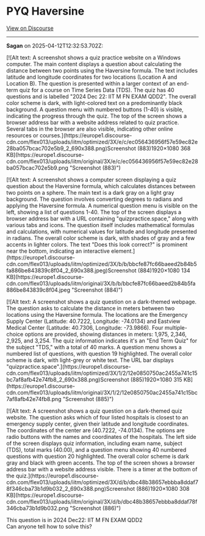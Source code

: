 # PYQ Haversine

[View on Discourse](https://discourse.onlinedegree.iitm.ac.in/t/pyq-haversine/172546)

---
**Sagan** on 2025-04-12T12:32:53.702Z:

[![Alt text: A screenshot shows a quiz practice website on a Windows computer.
The main content displays a question about calculating the distance between
two points using the Haversine formula. The text includes latitude and
longitude coordinates for two locations (Location A and Location B). The
question is presented within a larger context of an end-term quiz for a course
on Time Series Data (TDS). The quiz has 40 questions and is labelled "2024 Dec
22: IIT M FN EXAM QDD2". The overall color scheme is dark, with light-colored
text on a predominantly black background. A question menu with numbered
buttons (1-40) is visible, indicating the progress through the quiz. The top
of the screen shows a browser address bar with a website address related to
quiz practice. Several tabs in the browser are also visible, indicating other
online resources or courses.](https://europe1.discourse-
cdn.com/flex013/uploads/iitm/optimized/3X/e/c/ec056436956f57e59ec82e28ba057bcac702e5b9_2_690x388.png)Screenshot
(883)1920×1080 368 KB](https://europe1.discourse-
cdn.com/flex013/uploads/iitm/original/3X/e/c/ec056436956f57e59ec82e28ba057bcac702e5b9.png
"Screenshot \(883\)")

  

[![Alt text: A screenshot shows a computer screen displaying a quiz question
about the Haversine formula, which calculates distances between two points on
a sphere. The main text is a dark gray on a light gray background. The
question involves converting degrees to radians and applying the Haversine
formula. A numerical question menu is visible on the left, showing a list of
questions 1-40. The top of the screen displays a browser address bar with a
URL containing "quizpractice.space," along with various tabs and icons. The
question itself includes mathematical formulas and calculations, with
numerical values for latitude and longitude presented in radians. The overall
color scheme is dark, with shades of gray and a few accents in lighter colors.
The text "Does this look correct?" is prominent near the bottom, indicating an
interactive element.](https://europe1.discourse-
cdn.com/flex013/uploads/iitm/optimized/3X/b/b/bbcfe87fc66baeed2b84b5fa886be843839c8f04_2_690x388.jpeg)Screenshot
(884)1920×1080 134 KB](https://europe1.discourse-
cdn.com/flex013/uploads/iitm/original/3X/b/b/bbcfe87fc66baeed2b84b5fa886be843839c8f04.jpeg
"Screenshot \(884\)")

  

[![Alt text: A screenshot shows a quiz question on a dark-themed webpage. The
question asks to calculate the distance in meters between two locations using
the Haversine formula. The locations are the Emergency Supply Center
(Latitude: 40.7222, Longitude: -74.0134) and Eastview Medical Center
(Latitude: 40.7306, Longitude: -73.9866). Four multiple-choice options are
provided, showing distances in meters: 1,975, 2,346, 2,925, and 3,254. The
quiz information indicates it's an "End Term Quiz" for the subject "TDS," with
a total of 40 marks. A question menu shows a numbered list of questions, with
question 19 highlighted. The overall color scheme is dark, with light-grey or
white text. The URL bar displays
"quizpractice.space".](https://europe1.discourse-
cdn.com/flex013/uploads/iitm/optimized/3X/1/2/12e0850750ac2455a741c15bc7af8afb42e74fb8_2_690x388.png)Screenshot
(885)1920×1080 315 KB](https://europe1.discourse-
cdn.com/flex013/uploads/iitm/original/3X/1/2/12e0850750ac2455a741c15bc7af8afb42e74fb8.png
"Screenshot \(885\)")

  

[![Alt text: A screenshot shows a quiz question on a dark-themed quiz website.
The question asks which of four listed hospitals is closest to an emergency
supply center, given their latitude and longitude coordinates. The coordinates
of the center are (40.7222, -74.0134). The options are radio buttons with the
names and coordinates of the hospitals. The left side of the screen displays
quiz information, including exam name, subject (TDS), total marks (40.00), and
a question menu showing 40 numbered questions with question 20 highlighted.
The overall color scheme is dark gray and black with green accents. The top of
the screen shows a browser address bar with a website address visible. There
is a timer at the bottom of the quiz.](https://europe1.discourse-
cdn.com/flex013/uploads/iitm/optimized/3X/d/b/dbc48b38657ebbba8ddaf78f346cba73b1d9b032_2_690x388.png)Screenshot
(886)1920×1080 308 KB](https://europe1.discourse-
cdn.com/flex013/uploads/iitm/original/3X/d/b/dbc48b38657ebbba8ddaf78f346cba73b1d9b032.png
"Screenshot \(886\)")

This question is in 2024 Dec22: IIT M FN EXAM QDD2  
Can anyone tell how to solve this?



